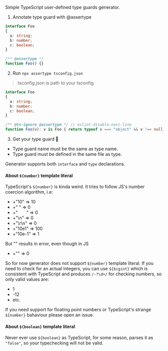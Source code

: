 Simple TypeScript user-defined type guards generator.

1. Annotate type guard with @assertype
```ts
interface Foo
{
  a: string;
  b: number;
  c: boolean;
}

/** @assertype */
function Foo() {}
```

2. Run `npx assertype tsconfig.json`
> tsconfig.json is path to your tsconfig

```ts
interface Foo
{
  a: string;
  b: number;
  c: boolean;
}

/** @ts-ignore @assertype */ // eslint-disable-next-line
function Foo(v): v is Foo { return typeof v === "object" && v !== null && typeof v.a === "string" && typeof v.b === "number" && typeof v.c === "boolean"; }
```

3. Get your type guard 🥳

- Type guard name must be the same as type name.
- Type guard must be defined in the same file as type.

Generator supports both `interface` and `type` declarations.

#### About `${number}` template literal

TypeScript's `${number}` is kinda weird. It tries to follow JS's number coercion algorithm, i.e:

- +"10" => 10
- +"&nbsp;" => 0
- +"&nbsp;&nbsp;&nbsp;&nbsp;&nbsp;&nbsp;&nbsp;" => 0
- +"\n" => 0
- +"\r\n" => 0
- +"10e1" => 100
- +"10e-1" => 1

But "" results in error, even though in JS

- +"" => 0

So for now generator does not support `${number}` template literal. If you need to check for an actual integers, you can use `${bigint}` which is consistent with TypeScript and produces `/-?\d+/` for checking numbers, so only valid values are:

- 1
- -12
- etc.

If you need support for floating point numbers or TypeScript's strange `${number}` bahaviour please open an issue.

#### About `${boolean}` template literal

Never ever use `${boolean}` as TypeScript, for some reason, parses it as `"false"`, so your typechecking will not be valid.